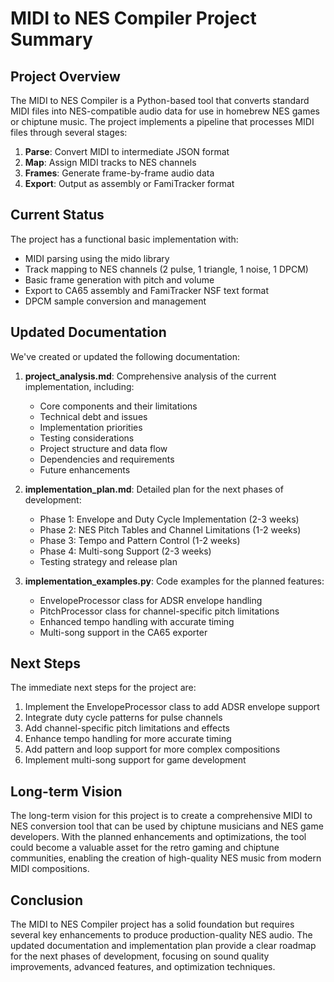 # MIDI to NES Compiler Project Summary

## Project Overview

The MIDI to NES Compiler is a Python-based tool that converts standard MIDI files into NES-compatible audio data for use in homebrew NES games or chiptune music. The project implements a pipeline that processes MIDI files through several stages:

1. **Parse**: Convert MIDI to intermediate JSON format
2. **Map**: Assign MIDI tracks to NES channels
3. **Frames**: Generate frame-by-frame audio data
4. **Export**: Output as assembly or FamiTracker format

## Current Status

The project has a functional basic implementation with:

- MIDI parsing using the mido library
- Track mapping to NES channels (2 pulse, 1 triangle, 1 noise, 1 DPCM)
- Basic frame generation with pitch and volume
- Export to CA65 assembly and FamiTracker NSF text format
- DPCM sample conversion and management

## Updated Documentation

We've created or updated the following documentation:

1. **project_analysis.md**: Comprehensive analysis of the current implementation, including:
   - Core components and their limitations
   - Technical debt and issues
   - Implementation priorities
   - Testing considerations
   - Project structure and data flow
   - Dependencies and requirements
   - Future enhancements

2. **implementation_plan.md**: Detailed plan for the next phases of development:
   - Phase 1: Envelope and Duty Cycle Implementation (2-3 weeks)
   - Phase 2: NES Pitch Tables and Channel Limitations (1-2 weeks)
   - Phase 3: Tempo and Pattern Control (1-2 weeks)
   - Phase 4: Multi-song Support (2-3 weeks)
   - Testing strategy and release plan

3. **implementation_examples.py**: Code examples for the planned features:
   - EnvelopeProcessor class for ADSR envelope handling
   - PitchProcessor class for channel-specific pitch limitations
   - Enhanced tempo handling with accurate timing
   - Multi-song support in the CA65 exporter

## Next Steps

The immediate next steps for the project are:

1. Implement the EnvelopeProcessor class to add ADSR envelope support
2. Integrate duty cycle patterns for pulse channels
3. Add channel-specific pitch limitations and effects
4. Enhance tempo handling for more accurate timing
5. Add pattern and loop support for more complex compositions
6. Implement multi-song support for game development

## Long-term Vision

The long-term vision for this project is to create a comprehensive MIDI to NES conversion tool that can be used by chiptune musicians and NES game developers. With the planned enhancements and optimizations, the tool could become a valuable asset for the retro gaming and chiptune communities, enabling the creation of high-quality NES music from modern MIDI compositions.

## Conclusion

The MIDI to NES Compiler project has a solid foundation but requires several key enhancements to produce production-quality NES audio. The updated documentation and implementation plan provide a clear roadmap for the next phases of development, focusing on sound quality improvements, advanced features, and optimization techniques.